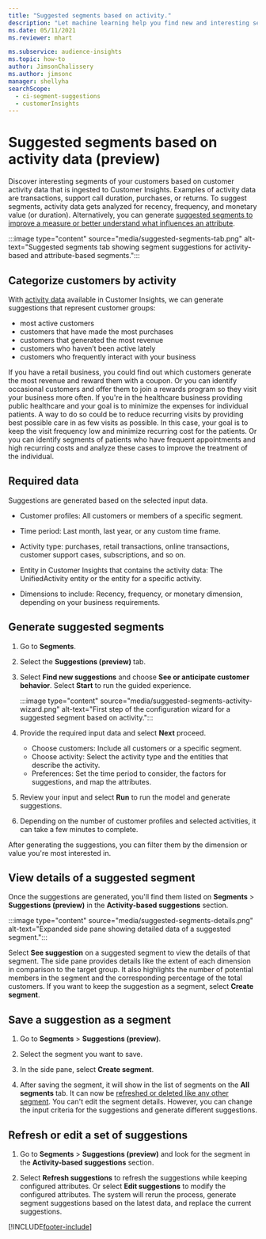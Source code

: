 ```yaml
---
title: "Suggested segments based on activity."
description: "Let machine learning help you find new and interesting segments based on customer activity."
ms.date: 05/11/2021
ms.reviewer: mhart

ms.subservice: audience-insights
ms.topic: how-to
author: JimsonChalissery
ms.author: jimsonc
manager: shellyha
searchScope: 
  - ci-segment-suggestions
  - customerInsights
---
```


# Suggested segments based on activity data (preview)

Discover interesting segments of your customers based on customer activity data that is ingested to Customer Insights. Examples of activity data are transactions, support call duration, purchases, or returns. To suggest segments, activity data gets analyzed for recency, frequency, and monetary value (or duration). Alternatively, you can generate [suggested segments to improve a measure or better understand what influences an attribute](suggested-segments.md).

:::image type="content" source="media/suggested-segments-tab.png" alt-text="Suggested segments tab showing segment suggestions for activity-based and attribute-based segments.":::

## Categorize customers by activity

With [activity data](activities.md) available in Customer Insights, we can generate suggestions that represent customer groups:

- most active customers 
- customers that have made the most purchases 
- customers that generated the most revenue 
- customers who haven’t been active lately 
- customers who frequently interact with your business  

If you have a retail business, you could find out which customers generate the most revenue and reward them with a coupon. Or you can identify occasional customers and offer them to join a rewards program so they visit your business more often.
If you're in the healthcare business providing public healthcare and your goal is to minimize the expenses for individual patients. A way to do so could be to reduce recurring visits by providing best possible care in as few visits as possible. In this case, your goal is to keep the visit frequency low and minimize recurring cost for the patients. Or you can identify segments of patients who have frequent appointments and high recurring costs and analyze these cases to improve the treatment of the individual. 

## Required data

Suggestions are generated based on the selected input data. 

- Customer profiles: All customers or members of a specific segment. 

- Time period: Last month, last year, or any custom time frame.

- Activity type: purchases, retail transactions, online transactions, customer support cases, subscriptions, and so on.  

- Entity in Customer Insights that contains the activity data: The UnifiedActivity entity or the entity for a specific activity. 

- Dimensions to include: Recency, frequency, or monetary dimension, depending on your business requirements.

## Generate suggested segments

1. Go to **Segments**.

1. Select the **Suggestions (preview)** tab.

1. Select **Find new suggestions** and choose **See or anticipate customer behavior**. Select **Start** to run the guided experience.

   :::image type="content" source="media/suggested-segments-activity-wizard.png" alt-text="First step of the configuration wizard for a suggested segment based on activity.":::

1. Provide the required input data and select **Next** proceed.

   - Choose customers: Include all customers or a specific segment.
   - Choose activity: Select the activity type and the entities that describe the activity.
   - Preferences: Set the time period to consider, the factors for suggestions, and map the attributes.

1. Review your input and select **Run** to run the model and generate suggestions.

1. Depending on the number of customer profiles and selected activities, it can take a few minutes to complete. 

After generating the suggestions, you can filter them by the dimension or value you're most interested in. 

## View details of a suggested segment

Once the suggestions are generated, you'll find them listed on **Segments** > **Suggestions (preview)** in the **Activity-based suggestions** section.

:::image type="content" source="media/suggested-segments-details.png" alt-text="Expanded side pane showing detailed data of a suggested segment.":::

Select **See suggestion** on a suggested segment to view the details of that segment. The side pane provides details like the extent of each dimension in comparison to the target group. It also highlights the number of potential members in the segment and the corresponding percentage of the total customers. If you want to keep the suggestion as a segment, select **Create segment**.    

## Save a suggestion as a segment

1. Go to **Segments** > **Suggestions (preview)**.

1. Select the segment you want to save. 

1. In the side pane, select **Create segment**. 

1. After saving the segment, it will show in the list of segments on the **All segments** tab. It can now be [refreshed or deleted like any other segment](segments.md). You can't edit the segment details. However, you can change the input criteria for the suggestions and generate different suggestions.

## Refresh or edit a set of suggestions

1. Go to **Segments** > **Suggestions (preview)** and look for the segment in the **Activity-based suggestions** section.

1. Select **Refresh suggestions** to refresh the suggestions while keeping configured attributes. Or select **Edit suggestions** to modify the configured attributes. The system will rerun the process, generate segment suggestions based on the latest data, and replace the current suggestions.

[!INCLUDE[footer-include](includes/footer-banner.md)]
